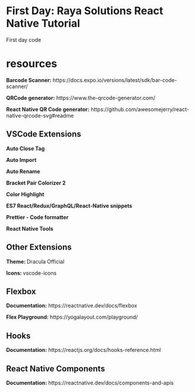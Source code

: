 # First Day: Raya Solutions React Native Tutorial

First day code

<h1>resources</h1>
 
 <p><b>Barcode Scanner:</b> https://docs.expo.io/versions/latest/sdk/bar-code-scanner/ </p>
 <p><b>QRCode generator:</b> https://www.the-qrcode-generator.com/ </p>
 <p><b>React Native QR Code generator:</b> https://github.com/awesomejerry/react-native-qrcode-svg#readme</p>
 
 
 
 <h2>VSCode Extensions</h2>
 
<p><b>Auto Close Tag</b></p>
<p><b>Auto Import</b></p>
<p><b>Auto Rename</b></p>
<p><b>Bracket Pair Colorizer 2</b></p>
<p><b>Color Highlight</b></p>
<p><b>ES7 React/Redux/GraphQL/React-Native snippets</b></p>
<p><b>Prettier - Code formatter</b></p>
<p><b>React Native Tools</b></p>

<h2>Other Extensions</h2>
<p><b>Theme: </b> Dracula Official</p>
<p><b>Icons: </b> vscode-icons</p>

<h2>Flexbox</h2>
<p><b>Documentation:</b> https://reactnative.dev/docs/flexbox</p>
<p><b>Flex Playground:</b> https://yogalayout.com/playground/</p>

<h2>Hooks</h2>
<p><b>Documentation:</b> https://reactjs.org/docs/hooks-reference.html</p>

<h2>React Native Components</h2>
<p><b>Documentation:</b> https://reactnative.dev/docs/components-and-apis</p>
